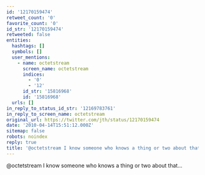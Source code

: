 ```yaml
---
id: '12170159474'
retweet_count: '0'
favorite_count: '0'
id_str: '12170159474'
retweeted: false
entities:
  hashtags: []
  symbols: []
  user_mentions:
    - name: octetstream
      screen_name: octetstream
      indices:
        - '0'
        - '12'
      id_str: '15816968'
      id: '15816968'
  urls: []
in_reply_to_status_id_str: '12169783761'
in_reply_to_screen_name: octetstream
original_url: https://twitter.com/jth/status/12170159474
date: '2010-04-14T15:51:12.000Z'
sitemap: false
robots: noindex
reply: true
title: '@octetstream I know someone who knows a thing or two about that...'
---
```


@octetstream I know someone who knows a thing or two about that...